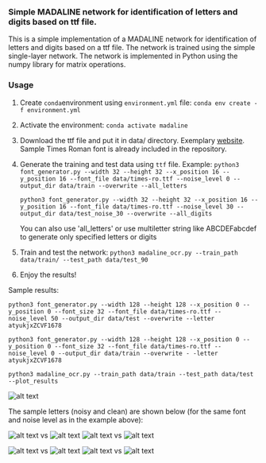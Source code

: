 ### Simple MADALINE network for identification of letters and digits based on ttf file.

This is a simple implementation of a MADALINE network for identification of letters and digits based on a ttf file. The network is trained using the simple single-layer network. The network is implemented in Python using the numpy library for matrix operations.

### Usage

1. Create `conda`environment using `environment.yml` file:
   `conda env create -f environment.yml`
2. Activate the environment:
   `conda activate madaline`
3. Download the ttf file and put it in data/ directory. Exemplary [website](https://www.download-free-fonts.com/details/86847/times-roman). Sample Times Roman font is already included in the repository.
3. Generate the training and test data using `ttf` file. Example:
   `python3 font_generator.py --width 32 --height 32 --x_position 16 --y_position 16 --font_file data/times-ro.ttf --noise_level 0 --output_dir data/train --overwrite --all_letters`

   `python3 font_generator.py --width 32 --height 32 --x_position 16 --y_position 16 --font_file data/times-ro.ttf --noise_level 30 --output_dir data/test_noise_30 --overwrite --all_digits`

   You can also use 'all_letters' or use multiletter string like ABCDEFabcdef to generate only specified letters or digits
4. Train and test the network:
   `python3 madaline_ocr.py --train_path data/train/ --test_path data/test_90`
5. Enjoy the results!

Sample results:

`python3 font_generator.py --width 128 --height 128 --x_position 0 --y_position 0 --font_size 32 --font_file data/times-ro.ttf --noise_level 50 --output_dir data/test --overwrite --letter atyukjxZCVF1678`

`python3 font_generator.py --width 128 --height 128 --x_position 0 --y_position 0 --font_size 32 --font_file data/times-ro.ttf --noise_level 0 --output_dir data/train --overwrite -
-letter atyukjxZCVF1678`

`python3 madaline_ocr.py --train_path data/train --test_path data/test --plot_results`


![alt text](image-2.png)

The sample letters (noisy and clean) are shown below (for the same font and noise level as in the example above):

![alt text](image-3.png) vs ![alt text](image-4.png)        ![alt text](image-7.png) vs ![alt text](image-8.png)

![alt text](image-5.png) vs ![alt text](image-6.png)        ![alt text](image-9.png) vs ![alt text](image-10.png)
